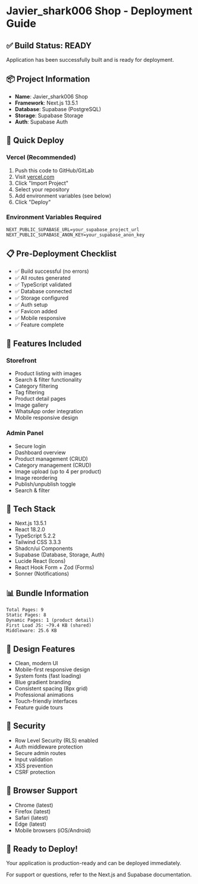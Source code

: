 # Javier_shark006 Shop - Deployment Guide

## ✅ Build Status: READY

Application has been successfully built and is ready for deployment.

## 📦 Project Information

- **Name**: Javier_shark006 Shop
- **Framework**: Next.js 13.5.1
- **Database**: Supabase (PostgreSQL)
- **Storage**: Supabase Storage
- **Auth**: Supabase Auth

## 🚀 Quick Deploy

### Vercel (Recommended)

1. Push this code to GitHub/GitLab
2. Visit [vercel.com](https://vercel.com)
3. Click "Import Project"
4. Select your repository
5. Add environment variables (see below)
6. Click "Deploy"

### Environment Variables Required

```env
NEXT_PUBLIC_SUPABASE_URL=your_supabase_project_url
NEXT_PUBLIC_SUPABASE_ANON_KEY=your_supabase_anon_key
```

## 📋 Pre-Deployment Checklist

- ✅ Build successful (no errors)
- ✅ All routes generated
- ✅ TypeScript validated
- ✅ Database connected
- ✅ Storage configured
- ✅ Auth setup
- ✅ Favicon added
- ✅ Mobile responsive
- ✅ Feature complete

## 🎯 Features Included

### Storefront
- Product listing with images
- Search & filter functionality
- Category filtering
- Tag filtering
- Product detail pages
- Image gallery
- WhatsApp order integration
- Mobile responsive design

### Admin Panel
- Secure login
- Dashboard overview
- Product management (CRUD)
- Category management (CRUD)
- Image upload (up to 4 per product)
- Image reordering
- Publish/unpublish toggle
- Search & filter

## 🔧 Tech Stack

- Next.js 13.5.1
- React 18.2.0
- TypeScript 5.2.2
- Tailwind CSS 3.3.3
- Shadcn/ui Components
- Supabase (Database, Storage, Auth)
- Lucide React (Icons)
- React Hook Form + Zod (Forms)
- Sonner (Notifications)

## 📊 Bundle Information

```
Total Pages: 9
Static Pages: 8
Dynamic Pages: 1 (product detail)
First Load JS: ~79.4 KB (shared)
Middleware: 25.6 KB
```

## 🎨 Design Features

- Clean, modern UI
- Mobile-first responsive design
- System fonts (fast loading)
- Blue gradient branding
- Consistent spacing (8px grid)
- Professional animations
- Touch-friendly interfaces
- Feature guide tours

## 🔐 Security

- Row Level Security (RLS) enabled
- Auth middleware protection
- Secure admin routes
- Input validation
- XSS prevention
- CSRF protection

## 📱 Browser Support

- Chrome (latest)
- Firefox (latest)
- Safari (latest)
- Edge (latest)
- Mobile browsers (iOS/Android)

## 🎉 Ready to Deploy!

Your application is production-ready and can be deployed immediately.

For support or questions, refer to the Next.js and Supabase documentation.
